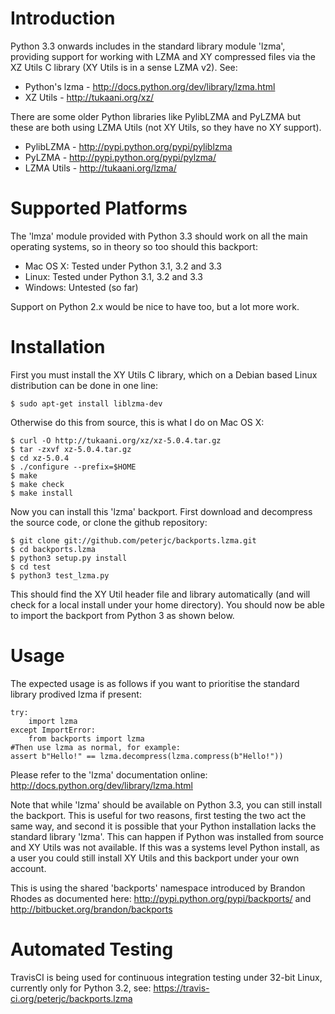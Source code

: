 Introduction
============

Python 3.3 onwards includes in the standard library module 'lzma',
providing support for working with LZMA and XY compressed files via
the XZ Utils C library (XY Utils is in a sense LZMA v2). See:

* Python's lzma - http://docs.python.org/dev/library/lzma.html
* XZ Utils - http://tukaani.org/xz/

There are some older Python libraries like PylibLZMA and PyLZMA
but these are both using LZMA Utils (not XY Utils, so they have
no XY support).

* PylibLZMA - http://pypi.python.org/pypi/pyliblzma
* PyLZMA - http://pypi.python.org/pypi/pylzma/
* LZMA Utils - http://tukaani.org/lzma/


Supported Platforms
===================

The 'lmza' module provided with Python 3.3 should work on all the
main operating systems, so in theory so too should this backport:

* Mac OS X: Tested under Python 3.1, 3.2 and 3.3
* Linux: Tested under Python 3.1, 3.2 and 3.3
* Windows: Untested (so far)

Support on Python 2.x would be nice to have too, but a lot more
work.


Installation
============

First you must install the XY Utils C library, which on a Debian
based Linux distribution can be done in one line:

    $ sudo apt-get install liblzma-dev

Otherwise do this from source, this is what I do on Mac OS X:

    $ curl -O http://tukaani.org/xz/xz-5.0.4.tar.gz
    $ tar -zxvf xz-5.0.4.tar.gz
    $ cd xz-5.0.4
    $ ./configure --prefix=$HOME
    $ make
    $ make check
    $ make install

Now you can install this 'lzma' backport. First download and
decompress the source code, or clone the github repository:

    $ git clone git://github.com/peterjc/backports.lzma.git
    $ cd backports.lzma
    $ python3 setup.py install
    $ cd test
    $ python3 test_lzma.py

This should find the XY Util header file and library automatically
(and will check for a local install under your home directory).
You should now be able to import the backport from Python 3
as shown below.


Usage
=====

The expected usage is as follows if you want to prioritise the
standard library prodived lzma if present:

    try:
        import lzma
    except ImportError:
        from backports import lzma
    #Then use lzma as normal, for example:
    assert b"Hello!" == lzma.decompress(lzma.compress(b"Hello!"))

Please refer to the 'lzma' documentation online:
http://docs.python.org/dev/library/lzma.html

Note that while 'lzma' should be available on Python 3.3, you
can still install the backport. This is useful for two reasons,
first testing the two act the same way, and second it is possible
that your Python installation lacks the standard library 'lzma'.
This can happen if Python was installed from source and XY Utils
was not available. If this was a systems level Python install,
as a user you could still install XY Utils and this backport
under your own account.

This is using the shared 'backports' namespace introduced by Brandon
Rhodes as documented here: http://pypi.python.org/pypi/backports/
and http://bitbucket.org/brandon/backports


Automated Testing
=================

TravisCI is being used for continuous integration testing under
32-bit Linux, currently only for Python 3.2, see:
https://travis-ci.org/peterjc/backports.lzma
